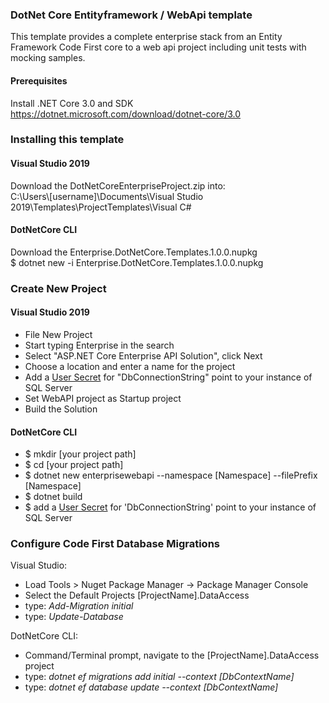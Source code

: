 ### DotNet Core Entityframework / WebApi template
This template provides a complete enterprise stack from an Entity Framework Code First core to a web api project including unit tests with mocking samples. 

#### Prerequisites
Install .NET Core 3.0 and SDK  
https://dotnet.microsoft.com/download/dotnet-core/3.0 

### Installing this template
#### Visual Studio 2019
Download the DotNetCoreEnterpriseProject.zip into:  
C:\Users\\[username]\Documents\Visual Studio 2019\Templates\ProjectTemplates\Visual C#

#### DotNetCore CLI
Download the Enterprise.DotNetCore.Templates.1.0.0.nupkg  
$ dotnet new -i Enterprise.DotNetCore.Templates.1.0.0.nupkg  
 

### Create New Project
#### Visual Studio 2019
* File New Project
* Start typing Enterprise in the search
* Select "ASP.NET Core Enterprise API Solution", click Next
* Choose a location and enter a name for the project
* Add a [User Secret](https://docs.microsoft.com/en-us/aspnet/core/security/app-secrets?view=aspnetcore-2.2&tabs=windows) for "DbConnectionString" point to your instance of SQL Server
* Set WebAPI project as Startup project
* Build the Solution

#### DotNetCore CLI
* $ mkdir [your project path]
* $ cd [your project path]
* $ dotnet new enterprisewebapi --namespace [Namespace] --filePrefix [Namespace]
* $ dotnet build
* $ add a [User Secret](https://docs.microsoft.com/en-us/aspnet/core/security/app-secrets?view=aspnetcore-2.2&tabs=windows) for 'DbConnectionString' point to your instance of SQL Server

### Configure Code First Database Migrations 
Visual Studio:  
* Load Tools > Nuget Package Manager -> Package Manager Console
* Select the Default Projects [ProjectName].DataAccess
* type: <i>Add-Migration initial</i>
* type: <i>Update-Database</i>

DotNetCore CLI:  
* Command/Terminal prompt, navigate to the [ProjectName].DataAccess project
* type: <i>dotnet ef migrations add initial --context [DbContextName]</i>
* type: <i>dotnet ef database update --context [DbContextName]</i>








